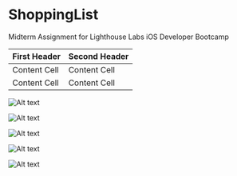 # ShoppingList
Midterm Assignment for Lighthouse Labs iOS Developer Bootcamp

| First Header  | Second Header |
| ------------- | ------------- |
| Content Cell  | Content Cell  |
| Content Cell  | Content Cell  |

![Alt text](../blob/master/blankScreen.png?raw=true "Blank Screen")

![Alt text](https://github.com/nwainwri/ShoppingList/blob/master/editScreen.png?raw=true "Editing Screen")

![Alt text](https://github.com/nwainwri/ShoppingList/blob/master/firstLaunchScreen.png?raw=true "First Launch Screen")

![Alt text](https://github.com/nwainwri/ShoppingList/blob/master/screenData.png?raw=true "Showing Basic List")

![Alt text](https://github.com/nwainwri/ShoppingList/blob/master/swipeToDelete.png?raw=true "Swipe to Delete")










